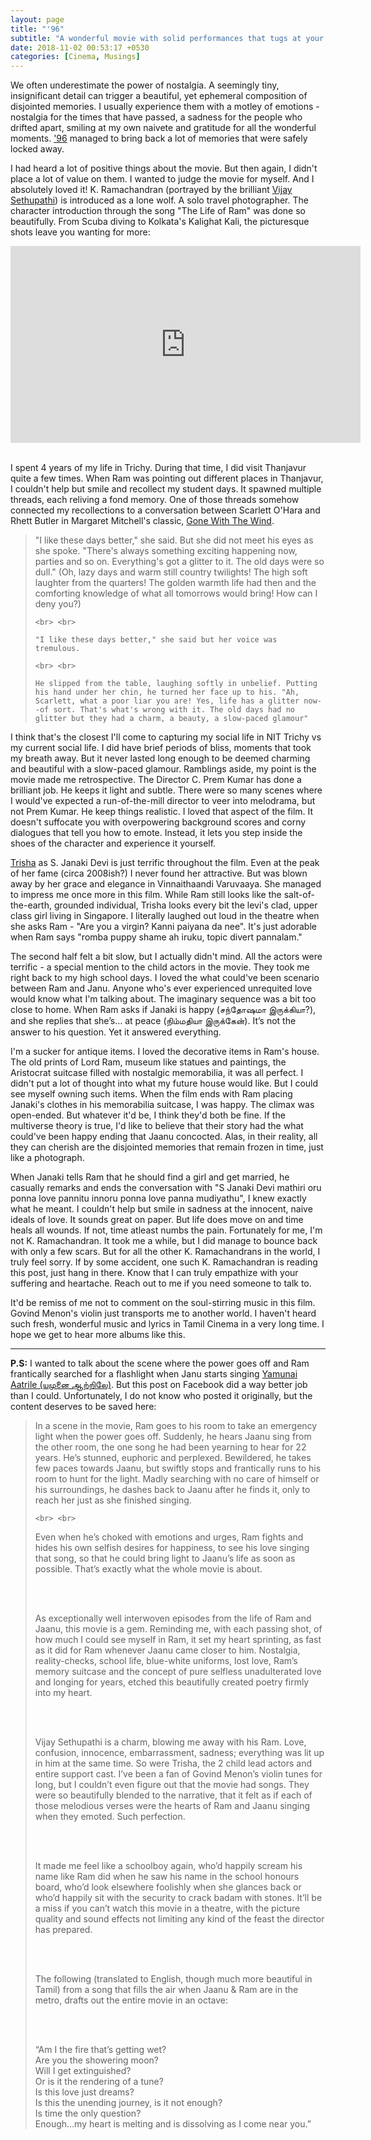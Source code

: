 ```yaml
---
layout: page
title: "'96"
subtitle: "A wonderful movie with solid performances that tugs at your heart strings"
date: 2018-11-02 00:53:17 +0530
categories: [Cinema, Musings]
---
```


We often underestimate the power of nostalgia. A seemingly tiny, insignificant detail can trigger a beautiful, yet ephemeral composition of disjointed memories. I usually experience them with a motley of emotions - nostalgia for the times that have passed, a sadness for the people who drifted apart, smiling at my own naivete and gratitude for all the wonderful moments. ['96](https://en.wikipedia.org/wiki/96_(film)) managed to bring back a lot of memories that were safely locked away. 

I had heard a lot of positive things about the movie. But then again, I didn't place a lot of value on them. I wanted to judge the movie for myself. And I absolutely loved it! K. Ramachandran (portrayed by the brilliant [Vijay Sethupathi](https://en.wikipedia.org/wiki/Vijay_Sethupathi)) is introduced as a lone wolf. A solo travel photographer. The character introduction through the song "The Life of Ram" was done so beautifully. From Scuba diving to Kolkata's Kalighat Kali, the picturesque shots leave you wanting for more:    

<center>
<iframe width="560" height="315" src="https://www.youtube.com/embed/6LD30ChPsSs" frameborder="0" allow="accelerometer; autoplay; encrypted-media; gyroscope; picture-in-picture" allowfullscreen></iframe>
</center>
<br>

I spent 4 years of my life in Trichy. During that time, I did visit Thanjavur quite a few times. When Ram was pointing out different places in Thanjavur, I couldn't help but smile and recollect my student days. It spawned multiple threads, each reliving a fond memory. One of those threads somehow connected my recollections to a conversation between Scarlett O'Hara and Rhett Butler in Margaret Mitchell's classic, [Gone With The Wind](https://en.wikipedia.org/wiki/Gone_with_the_Wind_(novel)).  

<blockquote>
    "I like these days better," she said. But she did not meet his eyes as she spoke. "There's always something exciting happening now, parties and so on. Everything's got a glitter to it. The old days were so dull." (Oh, lazy days and warm still country twilights! The high soft laughter from the quarters! The golden warmth life had then and the comforting knowledge of what all  tomorrows would bring! How can I deny you?) 
    
    <br> <br>
    
    "I like these days better," she said but her voice was tremulous. 
     
    <br> <br>
    
    He slipped from the table, laughing softly in unbelief. Putting his hand under her chin, he turned her face up to his. "Ah, Scarlett, what a poor liar you are! Yes, life has a glitter now--of sort. That's what's wrong with it. The old days had no glitter but they had a charm, a beauty, a slow-paced glamour"
</blockquote> 

I think that's the closest I'll come to capturing my social life in NIT Trichy vs my current social life. I did have brief periods of bliss, moments that took my breath away. But it never lasted long enough to be deemed charming and beautiful with a slow-paced glamour. Ramblings aside, my point is the movie made me retrospective. The Director C. Prem Kumar has done a brilliant job. He keeps it light and subtle. There were so many scenes where I would've expected a run-of-the-mill director to veer into melodrama, but not Prem Kumar. He keep things realistic. I loved that aspect of the film. It doesn't suffocate you with overpowering background scores and corny dialogues that tell you how to emote. Instead, it lets you step inside the shoes of the character and experience it yourself. 

[Trisha](https://en.wikipedia.org/wiki/Trisha_(actress)) as S. Janaki Devi is just terrific throughout the film. Even at the peak of her fame (circa 2008ish?) I never found her attractive. But was blown away by her grace and elegance in Vinnaithaandi Varuvaaya. She managed to impress me once more in this film. While Ram still looks like the salt-of-the-earth, grounded individual, Trisha looks every bit the levi's clad, upper class girl living in Singapore. I literally laughed out loud in the theatre when she asks Ram - "Are you a virgin? Kanni paiyana da nee". It's just adorable when Ram says "romba puppy shame ah iruku, topic divert pannalam."  

The second half felt a bit slow, but I actually didn't mind. All the actors were terrific - a special mention to the child actors in the movie. They took me right back to my high school days. I loved the what could've been scenario between Ram and Janu. Anyone who's ever experienced unrequited love would know what I'm talking about. The imaginary sequence was a bit too close to home. When Ram asks if Janaki is happy (சந்தோஷமா இருக்கியா?), and she replies that she’s… at peace (நிம்மதியா இருக்கேன்). It’s not the answer to his question. Yet it answered everything. 

I'm a sucker for antique items. I loved the decorative items in Ram's house. The old prints of Lord Ram, museum like statues and paintings, the Aristocrat suitcase filled with nostalgic memorabilia, it was all perfect. I didn't put a lot of thought into what my future house would like. But I could see myself owning such items. When the film ends with Ram placing Janaki's clothes in his memorabilia suitcase, I was happy. The climax was open-ended. But whatever it'd be, I think they'd both be fine. If the multiverse theory is true, I'd like to believe that their story had the what could've been happy ending that Jaanu concocted. Alas, in their reality, all they can cherish are the disjointed memories that remain frozen in time, just like a photograph.

When Janaki tells Ram that he should find a girl and get married, he casually remarks and ends the conversation with "S Janaki Devi mathiri oru ponna love pannitu innoru ponna love panna mudiyathu", I knew exactly what he meant. I couldn't help but smile in sadness at the innocent, naive ideals of love. It sounds great on paper. But life does move on and time heals all wounds. If not, time atleast numbs the pain. Fortunately for me, I'm not K. Ramachandran. It took me a while, but I did manage to bounce back with only a few scars. But for all the other K. Ramachandrans in the world, I truly feel sorry. If by some accident, one such K. Ramachandran is reading this post, just hang in there. Know that I can truly empathize with your suffering and heartache. Reach out to me if you need someone to talk to.

It'd be remiss of me not to comment on the soul-stirring music in this film. Govind Menon's violin just transports me to another world. I haven't heard such fresh, wonderful music and lyrics in Tamil Cinema in a very long time. I hope we get to hear more albums like this. 

<!-- ----------------------------------------------------------------------------------------------------------------- -->
<hr class="major" />

**P.S:** I wanted to talk about the scene where the power goes off and Ram frantically searched for a flashlight when Janu starts singing [Yamunai Aatrile (யமுனை ஆற்றிலே)](https://www.youtube.com/watch?v=KV8Wpnpm_lg). But this post on Facebook did a way better job than I could. Unfortunately, I do not know who posted it originally, but the content deserves to be saved here:

<blockquote>
    In a scene in the movie, Ram goes to his room to take an emergency light when the power goes off. Suddenly, he hears Jaanu sing from the other room, the one song he had been yearning to hear for 22 years. He’s stunned, euphoric and perplexed. Bewildered, he takes few paces towards Jaanu, but swiftly stops and frantically runs to his room to hunt for the light. Madly searching with no care of himself or his surroundings, he dashes back to Jaanu after he finds it, only to reach her just as she finished singing.
    
    <br> <br>

Even when he’s choked with emotions and urges, Ram fights and hides his own selfish desires for happiness, to see his love singing that song, so that he could bring light to Jaanu’s life as soon as possible. That’s exactly what the whole movie is about.
 
<br> <br>

As exceptionally well interwoven episodes from the life of Ram and Jaanu, this movie is a gem. Reminding me, with each passing shot, of how much I could see myself in Ram, it set my heart sprinting, as fast as it did for Ram whenever Jaanu came closer to him. Nostalgia, reality-checks, school life, blue-white uniforms, lost love, Ram’s memory suitcase and the concept of pure selfless unadulterated love and longing for years, etched this beautifully created poetry firmly into my heart.

<br> <br>

Vijay Sethupathi is a charm, blowing me away with his Ram. Love, confusion, innocence, embarrassment, sadness; everything was lit up in him at the same time. So were Trisha, the 2 child lead actors and entire support cast. I’ve been a fan of Govind Menon’s violin tunes for long, but I couldn’t even figure out that the movie had songs. They were so beautifully blended to the narrative, that it felt as if each of those melodious verses were the hearts of Ram and Jaanu singing when they emoted. Such perfection.

<br> <br>

It made me feel like a schoolboy again, who’d happily scream his name like Ram did when he saw his name in the school honours board, who’d look elsewhere foolishly when she glances back or who’d happily sit with the security to crack badam with stones. It’ll be a miss if you can’t watch this movie in a theatre, with the picture quality and sound effects not limiting any kind of the feast the director has prepared.

<br> <br>

The following (translated to English, though much more beautiful in Tamil) from a song that fills the air when Jaanu & Ram are in the metro, drafts out the entire movie in an octave:

<br> <br>

“Am I the fire that’s getting wet? <br>
Are you the showering moon? <br>
Will I get extinguished? <br>
Or is it the rendering of a tune? <br>
Is this love just dreams? <br>
Is this the unending journey, is it not enough? <br>
Is time the only question? <br>
Enough…my heart is melting and is dissolving as I come near you.” <br>

</blockquote>